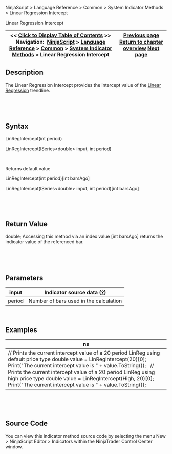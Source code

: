 ﻿


NinjaScript \> Language Reference \> Common \> System Indicator Methods \> Linear Regression Intercept






















Linear Regression Intercept







| \<\< [Click to Display Table of Contents](linear_regression_intercept.md) \>\> **Navigation:**     [NinjaScript](ninjascript-1.md) \> [Language Reference](language_reference_wip-1.md) \> [Common](common-1.md) \> [System Indicator Methods](indicators-1.md) \> Linear Regression Intercept | [Previous page](linear_regression-1.md) [Return to chapter overview](indicators-1.md) [Next page](linear_regression_slope-1.md) |
| --- | --- |











## Description


The Linear Regression Intercept provides the intercept value of the [Linear Regression](linear_regression-1.md) trendline.


 


 


## Syntax


LinRegIntercept(int period)  

LinRegIntercept(ISeries\<double\> input, int period)


 


Returns default value  

LinRegIntercept(int period)\[int barsAgo]  

LinRegIntercept(ISeries\<double\> input, int period)\[int barsAgo]


 


 


## Return Value


double; Accessing this method via an index value \[int barsAgo] returns the indicator value of the referenced bar.


 


 


## Parameters




| input | Indicator source data ([?](valid_input_data_for_indicator-1.md)) |
| --- | --- |
| period | Number of bars used in the calculation |



 


## 


## Examples




| ns |
| --- |
| // Prints the current intercept value of a 20 period LinReg using default price type double value \= LinRegIntercept(20)\[0]; Print("The current intercept value is " \+ value.ToString());   // Prints the current intercept value of a 20 period LinReg using high price type double value \= LinRegIntercept(High, 20)\[0]; Print("The current intercept value is " \+ value.ToString()); |



 


 


## Source Code


You can view this indicator method source code by selecting the menu New \> NinjaScript Editor \> Indicators within the NinjaTrader Control Center window.








